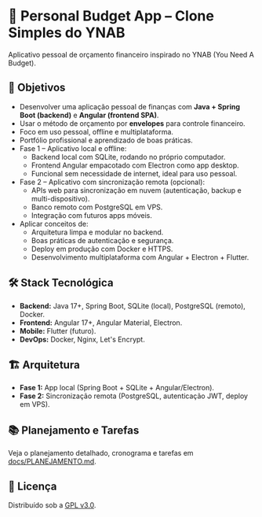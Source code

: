 # 💸 Personal Budget App – Clone Simples do YNAB

Aplicativo pessoal de orçamento financeiro inspirado no YNAB (You Need A Budget).

## 🎯 Objetivos

- Desenvolver uma aplicação pessoal de finanças com **Java + Spring Boot (backend)** e **Angular (frontend SPA)**.
- Usar o método de orçamento por __envelopes__ para controle financeiro.
- Foco em uso pessoal, offline e multiplataforma.
- Portfólio profissional e aprendizado de boas práticas.
- Fase 1 – Aplicativo local e offline:
  - Backend local com SQLite, rodando no próprio computador.
  - Frontend Angular empacotado com Electron como app desktop.
  - Funcional sem necessidade de internet, ideal para uso pessoal.
- Fase 2 – Aplicativo com sincronização remota (opcional):
  - APIs web para sincronização em nuvem (autenticação, backup e multi-dispositivo).
  - Banco remoto com PostgreSQL em VPS.
  - Integração com futuros apps móveis.
- Aplicar conceitos de:
  - Arquitetura limpa e modular no backend.
  - Boas práticas de autenticação e segurança.
  - Deploy em produção com Docker e HTTPS.
  - Desenvolvimento multiplataforma com Angular + Electron + Flutter.


## 🛠️ Stack Tecnológica

- **Backend:** Java 17+, Spring Boot, SQLite (local), PostgreSQL (remoto), Docker.
- **Frontend:** Angular 17+, Angular Material, Electron.
- **Mobile:** Flutter (futuro).
- **DevOps:** Docker, Nginx, Let's Encrypt.

## 🏗️ Arquitetura

- **Fase 1:** App local (Spring Boot + SQLite + Angular/Electron).
- **Fase 2:** Sincronização remota (PostgreSQL, autenticação JWT, deploy em VPS).

## 📚 Planejamento e Tarefas

Veja o planejamento detalhado, cronograma e tarefas em [docs/PLANEJAMENTO.md](docs/PLANEJAMENTO.md).

## 📄 Licença

Distribuído sob a [GPL v3.0](./LICENSE).